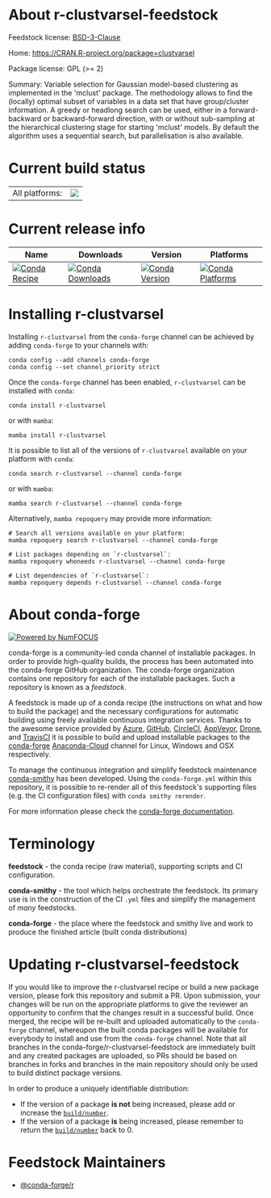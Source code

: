 About r-clustvarsel-feedstock
=============================

Feedstock license: [BSD-3-Clause](https://github.com/conda-forge/r-clustvarsel-feedstock/blob/main/LICENSE.txt)

Home: https://CRAN.R-project.org/package=clustvarsel

Package license: GPL (>= 2)

Summary: Variable selection for Gaussian model-based clustering as implemented in the 'mclust' package. The methodology allows to find the (locally) optimal subset of variables in a data set that have group/cluster information. A greedy or headlong search can be used, either in a forward-backward or backward-forward direction, with or without sub-sampling at the hierarchical clustering stage for starting 'mclust' models. By default the algorithm uses a sequential search, but parallelisation is also available.

Current build status
====================


<table><tr><td>All platforms:</td>
    <td>
      <a href="https://dev.azure.com/conda-forge/feedstock-builds/_build/latest?definitionId=7305&branchName=main">
        <img src="https://dev.azure.com/conda-forge/feedstock-builds/_apis/build/status/r-clustvarsel-feedstock?branchName=main">
      </a>
    </td>
  </tr>
</table>

Current release info
====================

| Name | Downloads | Version | Platforms |
| --- | --- | --- | --- |
| [![Conda Recipe](https://img.shields.io/badge/recipe-r--clustvarsel-green.svg)](https://anaconda.org/conda-forge/r-clustvarsel) | [![Conda Downloads](https://img.shields.io/conda/dn/conda-forge/r-clustvarsel.svg)](https://anaconda.org/conda-forge/r-clustvarsel) | [![Conda Version](https://img.shields.io/conda/vn/conda-forge/r-clustvarsel.svg)](https://anaconda.org/conda-forge/r-clustvarsel) | [![Conda Platforms](https://img.shields.io/conda/pn/conda-forge/r-clustvarsel.svg)](https://anaconda.org/conda-forge/r-clustvarsel) |

Installing r-clustvarsel
========================

Installing `r-clustvarsel` from the `conda-forge` channel can be achieved by adding `conda-forge` to your channels with:

```
conda config --add channels conda-forge
conda config --set channel_priority strict
```

Once the `conda-forge` channel has been enabled, `r-clustvarsel` can be installed with `conda`:

```
conda install r-clustvarsel
```

or with `mamba`:

```
mamba install r-clustvarsel
```

It is possible to list all of the versions of `r-clustvarsel` available on your platform with `conda`:

```
conda search r-clustvarsel --channel conda-forge
```

or with `mamba`:

```
mamba search r-clustvarsel --channel conda-forge
```

Alternatively, `mamba repoquery` may provide more information:

```
# Search all versions available on your platform:
mamba repoquery search r-clustvarsel --channel conda-forge

# List packages depending on `r-clustvarsel`:
mamba repoquery whoneeds r-clustvarsel --channel conda-forge

# List dependencies of `r-clustvarsel`:
mamba repoquery depends r-clustvarsel --channel conda-forge
```


About conda-forge
=================

[![Powered by
NumFOCUS](https://img.shields.io/badge/powered%20by-NumFOCUS-orange.svg?style=flat&colorA=E1523D&colorB=007D8A)](https://numfocus.org)

conda-forge is a community-led conda channel of installable packages.
In order to provide high-quality builds, the process has been automated into the
conda-forge GitHub organization. The conda-forge organization contains one repository
for each of the installable packages. Such a repository is known as a *feedstock*.

A feedstock is made up of a conda recipe (the instructions on what and how to build
the package) and the necessary configurations for automatic building using freely
available continuous integration services. Thanks to the awesome service provided by
[Azure](https://azure.microsoft.com/en-us/services/devops/), [GitHub](https://github.com/),
[CircleCI](https://circleci.com/), [AppVeyor](https://www.appveyor.com/),
[Drone](https://cloud.drone.io/welcome), and [TravisCI](https://travis-ci.com/)
it is possible to build and upload installable packages to the
[conda-forge](https://anaconda.org/conda-forge) [Anaconda-Cloud](https://anaconda.org/)
channel for Linux, Windows and OSX respectively.

To manage the continuous integration and simplify feedstock maintenance
[conda-smithy](https://github.com/conda-forge/conda-smithy) has been developed.
Using the ``conda-forge.yml`` within this repository, it is possible to re-render all of
this feedstock's supporting files (e.g. the CI configuration files) with ``conda smithy rerender``.

For more information please check the [conda-forge documentation](https://conda-forge.org/docs/).

Terminology
===========

**feedstock** - the conda recipe (raw material), supporting scripts and CI configuration.

**conda-smithy** - the tool which helps orchestrate the feedstock.
                   Its primary use is in the construction of the CI ``.yml`` files
                   and simplify the management of *many* feedstocks.

**conda-forge** - the place where the feedstock and smithy live and work to
                  produce the finished article (built conda distributions)


Updating r-clustvarsel-feedstock
================================

If you would like to improve the r-clustvarsel recipe or build a new
package version, please fork this repository and submit a PR. Upon submission,
your changes will be run on the appropriate platforms to give the reviewer an
opportunity to confirm that the changes result in a successful build. Once
merged, the recipe will be re-built and uploaded automatically to the
`conda-forge` channel, whereupon the built conda packages will be available for
everybody to install and use from the `conda-forge` channel.
Note that all branches in the conda-forge/r-clustvarsel-feedstock are
immediately built and any created packages are uploaded, so PRs should be based
on branches in forks and branches in the main repository should only be used to
build distinct package versions.

In order to produce a uniquely identifiable distribution:
 * If the version of a package **is not** being increased, please add or increase
   the [``build/number``](https://docs.conda.io/projects/conda-build/en/latest/resources/define-metadata.html#build-number-and-string).
 * If the version of a package **is** being increased, please remember to return
   the [``build/number``](https://docs.conda.io/projects/conda-build/en/latest/resources/define-metadata.html#build-number-and-string)
   back to 0.

Feedstock Maintainers
=====================

* [@conda-forge/r](https://github.com/conda-forge/r/)

